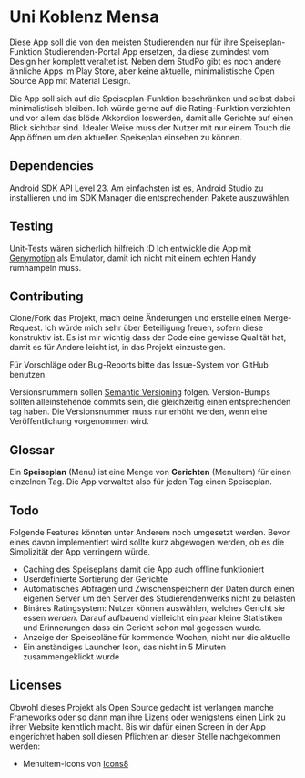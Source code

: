 # Uni Koblenz Mensa
Diese App soll die von den meisten Studierenden nur für ihre Speiseplan-Funktion Studierenden-Portal App ersetzen, da diese zumindest vom Design her komplett veraltet ist. Neben dem StudPo gibt es noch andere ähnliche Apps im Play Store, aber keine aktuelle, minimalistische Open Source App mit Material Design. 

Die App soll sich auf die Speiseplan-Funktion beschränken und selbst dabei minimalistisch bleiben. Ich würde gerne auf die Rating-Funktion verzichten und vor allem das blöde Akkordion loswerden, damit alle Gerichte auf einen Blick sichtbar sind. Idealer Weise muss der Nutzer mit nur einem Touch die App öffnen um den aktuellen Speiseplan einsehen zu können. 

## Dependencies
Android SDK API Level 23. Am einfachsten ist es, Android Studio zu installieren und im SDK Manager die entsprechenden Pakete auszuwählen.

## Testing
Unit-Tests wären sicherlich hilfreich :D Ich entwickle die App mit [Genymotion](https://www.genymotion.com/#!/) als Emulator, damit ich nicht mit einem echten Handy rumhampeln muss. 

## Contributing
Clone/Fork das Projekt, mach deine Änderungen und erstelle einen Merge-Request. Ich würde mich sehr über Beteiligung freuen, sofern diese konstruktiv ist. Es ist mir wichtig dass der Code eine gewisse Qualität hat, damit es für Andere leicht ist, in das Projekt einzusteigen.

Für Vorschläge oder Bug-Reports bitte das Issue-System von GitHub benutzen.

Versionsnummern sollen [Semantic Versioning](http://semver.org/) folgen. Version-Bumps sollten alleinstehende commits sein, die gleichzeitig einen entsprechenden tag haben. Die Versionsnummer muss nur erhöht werden, wenn eine Veröffentlichung vorgenommen wird.

## Glossar
Ein **Speiseplan** (Menu) ist eine Menge von **Gerichten** (MenuItem) für einen einzelnen Tag. Die App verwaltet also für jeden Tag einen Speiseplan.

## Todo
Folgende Features könnten unter Anderem noch umgesetzt werden. Bevor eines davon implementiert wird sollte kurz abgewogen werden, ob es die Simplizität der App verringern würde.

* Caching des Speiseplans damit die App auch offline funktioniert
* Userdefinierte Sortierung der Gerichte
* Automatisches Abfragen und Zwischenspeichern der Daten durch einen eigenen Server um den Server des Studierendenwerks nicht zu belasten
* Binäres Ratingsystem: Nutzer können auswählen, welches Gericht sie essen *werden*. Darauf aufbauend vielleicht ein paar kleine Statistiken und Erinnerungen dass ein Gericht schon mal gegessen wurde.
* Anzeige der Speisepläne für kommende Wochen, nicht nur die aktuelle
* Ein anständiges Launcher Icon, das nicht in 5 Minuten zusammengeklickt wurde

## Licenses
Obwohl dieses Projekt als Open Source gedacht ist verlangen manche Frameworks oder so dann man ihre Lizens oder wenigstens einen Link zu ihrer Website kenntlich macht. Bis wir dafür einen Screen in der App eingerichtet haben soll diesen Pflichten an dieser Stelle nachgekommen werden:

* MenuItem-Icons von [Icons8](https://icons8.com/)